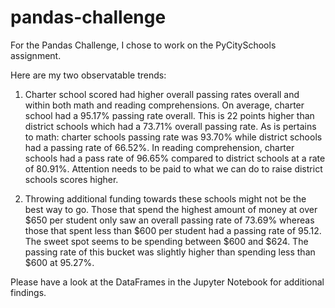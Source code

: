 # pandas-challenge
For the Pandas Challenge, I chose to work on the PyCitySchools assignment.

Here are my two observatable trends:

1.  Charter school scored had higher overall passing rates overall and within both math and reading comprehensions.  On average, charter school had a 95.17% passing rate overall.  This is 22 points higher than district schools which had a 73.71% overall passing rate.  As is pertains to math: charter schools passing rate was 93.70% while district schools had a passing rate of 66.52%.  In reading comprehension, charter schools had a pass rate of 96.65% compared to district schools at a rate of 80.91%.  Attention needs to be paid to what we can do to raise district schools scores higher.

2.  Throwing additional funding towards these schools might not be the best way to go.  Those that spend the highest amount of money at over $650 per student only saw an overall passing rate of 73.69% whereas those that spent less than $600 per student had a passing rate of 95.12. The sweet spot seems to be spending between $600 and $624.  The passing rate of this bucket was slightly higher than spending less than $600 at 95.27%.

Please have a look at the DataFrames in the Jupyter Notebook for additional findings.